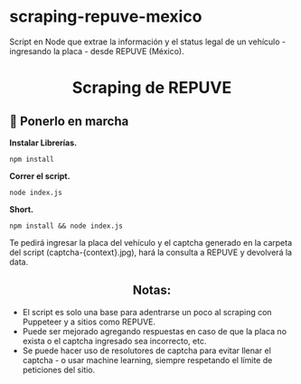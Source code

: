 # scraping-repuve-mexico
Script en Node que extrae la información y el status legal de un vehículo - ingresando la placa - desde REPUVE (México).

<h1 align="center">
  Scraping de REPUVE
</h1>

## 🚀 Ponerlo en marcha

**Instalar Librerías.**

```shell
npm install
   ```

**Correr el script.**

```shell
node index.js
   ```
**Short.**
   
   ```shell
npm install && node index.js
   ```
   
Te pedirá ingresar la placa del vehículo y el captcha generado en la carpeta del script (captcha-{context}.jpg), hará la consulta a REPUVE y devolverá la data.

<h2 align="center">Notas:</h2>

- El script es solo una base para adentrarse un poco al scraping con Puppeteer y a sitios como REPUVE. 
- Puede ser mejorado agregando respuestas en caso de que la placa no exista o el captcha ingresado sea incorrecto, etc.
- Se puede hacer uso de resolutores de captcha para evitar llenar el captcha - o usar machine learning, siempre respetando el límite de peticiones del sitio.
